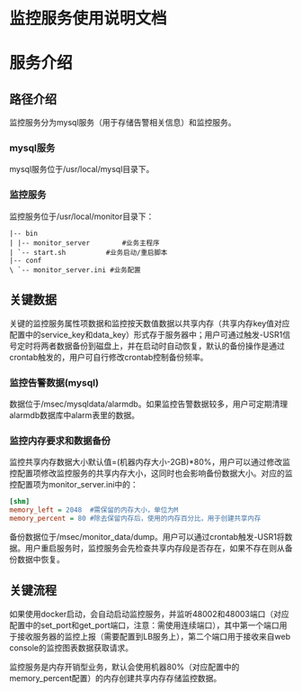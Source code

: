 # 监控服务使用说明文档

# 服务介绍
    
## 路径介绍

监控服务分为mysql服务（用于存储告警相关信息）和监控服务。

### mysql服务

mysql服务位于/usr/local/mysql目录下。

### 监控服务

监控服务位于/usr/local/monitor目录下：

```
|-- bin
| |-- monitor_server		#业务主程序
| `-- start.sh 			#业务启动/重启脚本
|-- conf
\ `-- monitor_server.ini #业务配置
```

## 关键数据

关键的监控服务属性项数据和监控按天数值数据以共享内存（共享内存key值对应配置中的service_key和data_key）形式存于服务器中；用户可通过触发-USR1信号定时将两者数据备份到磁盘上，并在启动时自动恢复，默认的备份操作是通过crontab触发的，用户可自行修改crontab控制备份频率。

### 监控告警数据(mysql)

数据位于/msec/mysqldata/alarmdb。如果监控告警数据较多，用户可定期清理alarmdb数据库中alarm表里的数据。

### 监控内存要求和数据备份

监控共享内存数据大小默认值=(机器内存大小-2GB)*80%，用户可以通过修改监控配置项修改监控服务的共享内存大小，这同时也会影响备份数据大小。对应的监控配置项为monitor_server.ini中的：

```ini
[shm]
memory_left = 2048  #需保留的内存大小，单位为M
memory_percent = 80 #除去保留内存后，使用的内存百分比，用于创建共享内存
```

备份数据位于/msec/monitor_data/dump。用户可以通过crontab触发-USR1将数据。用户重启服务时，监控服务会先检查共享内存段是否存在，如果不存在则从备份数据中恢复。

## 关键流程

如果使用docker启动，会自动启动监控服务，并监听48002和48003端口（对应配置中的set_port和get_port端口，注意：需使用连续端口），其中第一个端口用于接收服务器的监控上报（需要配置到LB服务上），第二个端口用于接收来自web console的监控图表数据获取请求。

监控服务是内存开销型业务，默认会使用机器80%（对应配置中的memory_percent配置）的内存创建共享内存存储监控数据。

